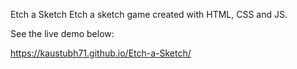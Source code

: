 Etch a Sketch
Etch a sketch game created with HTML, CSS and JS.

See the live demo below:

https://kaustubh71.github.io/Etch-a-Sketch/
